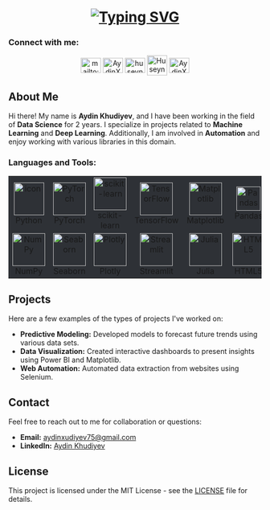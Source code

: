 <h1 align="center">
  <a href="https://git.io/typing-svg"><img src="https://readme-typing-svg.demolab.com?    font=Sixtyfour&size=17&pause=1000&color=AAD102&center=true&vCenter=true&random=false&width=435&height=105&lines=Hi+%F0%9F%91%8B%2CI'am+Aydin+Khudiyev;Data+Scientist" alt="Typing SVG" /></a>
</h1>

<h3 align="left">Connect with me:</h3>
<p align="center">
<a href="mailto:aydinxudiyev75@gmail.com" target="blank"><img align="center"
src="https://upload.wikimedia.org/wikipedia/commons/8/8c/Gmail_Icon_%282013-2020%29.svg"
alt="mailto:aydinxudiyev75@gmail.com" height="30" width="40" /></a>
<a href="https://www.facebook.com/AydınXudiyev/" target="blank"><img align="center"
src="https://raw.githubusercontent.com/rahuldkjain/github-profile-readme-generator/master/src/images/icons/Social/facebook.svg"
alt="AydinXudiyev" height="30" width="40" /></a>
<a href="https://instagram.com/aydinxs" target="blank"><img align="center"
src="https://raw.githubusercontent.com/rahuldkjain/github-profile-readme-generator/master/src/images/icons/Social/instagram.svg"
alt="huseyn_t_li_" height="30" width="40" /></a>
<a href="https://discord.gg/AydinXudiyev#9261" target="blank"><img align="center"
src="https://raw.githubusercontent.com/rahuldkjain/github-profile-readme-generator/master/src/images/icons/Social/discord.svg"
alt="Huseyn Tapdigli" height="40" width="40" /></a>
<a href="https://www.linkedin.com/in/Aydin-Xudiyev/" target="blank"><img align="center"
src="https://raw.githubusercontent.com/rahuldkjain/github-profile-readme-generator/master/src/images/icons/Social/linked-in-alt.svg"
alt="AydinXudiyev" height="30" width="40" /></a>
</p>

## About Me
Hi there! My name is **Aydin Khudiyev**, and I have been working in the field of **Data Science** for 2 years. I specialize in projects related to **Machine Learning** and **Deep Learning**. Additionally, I am involved in **Automation** and enjoy working with various libraries in this domain.

<h3 align="left">Languages and Tools:</h3>

<table align="center" style="background-color:#2e3136">
  <tr>
    <td align="center" width="96">
      <img src="https://techstack-generator.vercel.app/python-icon.svg" alt="icon" width="60" height="65" />
      <br>Python
    </td>
    <td align="center" width="96">
      <img src="https://skillicons.dev/icons?i=pytorch" width="65" height="65" alt="PyTorch" />
      <br>PyTorch
    </td>
    <td align="center" width="96">
      <img src="https://upload.wikimedia.org/wikipedia/commons/0/05/Scikit_learn_logo_small.svg" width="65" height="65" alt="scikit-learn" />
      <br>scikit-learn
    </td>
    <td align="center" width="96">
      <img src="https://skillicons.dev/icons?i=tensorflow" width="65" height="65" alt="TensorFlow" />
      <br>TensorFlow
    </td>
    <td align="center" width="96">
      <img src="https://matplotlib.org/stable/_static/images/logo2.svg" width="65" height="65" alt="Matplotlib" />
      <br>Matplotlib
    </td>
    <td align="center" width="96">
      <img src="https://icon.icepanel.io/Technology/png-shadow-512/Pandas.png" width="48" height="48" alt="Pandas" />
      <br>Pandas
    </td>
  </tr>
  <tr>
    <td align="center" width="96">
      <img src="https://icon.icepanel.io/Technology/svg/NumPy.svg" width="65" height="65" alt="NumPy" />
      <br>NumPy
    </td>
    <td align="center" width="96">
      <img src="https://seaborn.pydata.org/_static/logo-wide-lightbg.svg" width="65" height="65" alt="Seaborn" />
      <br>Seaborn
    </td>
     <td align="center" width="96">
      <img src="https://avatars.githubusercontent.com/u/5997976?s=200&v=4" width="65" height="65" alt="Plotly" />
      <br>Plotly
    </td>
    <td align="center" width="96">
      <img src="https://streamlit.io/images/brand/streamlit-logo-primary-colormark-darktext.png" width="65" height="65" alt="Streamlit" />
      <br>Streamlit
    </td>
    <td align="center" width="96">
      <img src="https://skillicons.dev/icons?i=julia" width="65" height="65" alt="Julia" />
      <br>Julia
    </td>
    <td align="center" width="96">
      <img src="https://skillicons.dev/icons?i=html" width="65" height="65" alt="HTML5" />
      <br>HTML5
    </td>
  </tr>
</table> 


## Projects
Here are a few examples of the types of projects I've worked on:
- **Predictive Modeling:** Developed models to forecast future trends using various data sets.
- **Data Visualization:** Created interactive dashboards to present insights using Power BI and Matplotlib.
- **Web Automation:** Automated data extraction from websites using Selenium.

## Contact
Feel free to reach out to me for collaboration or questions:
- **Email:** [aydinxudiyev75@gmail.com](mailto:aydinxudiyev75@gmail.com)
- **LinkedIn:** [Aydin Khudiyev](https://www.linkedin.com/in/aydin-xudiyev-19091b210)

## License
This project is licensed under the MIT License - see the [LICENSE](LICENSE) file for details.

